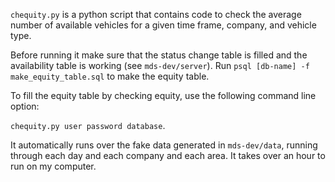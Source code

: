 `chequity.py` is a python script that contains code to check the average number of available vehicles for a given time frame, company, and vehicle type.

Before running it make sure that the status change table is filled and the availability table is working (see `mds-dev/server`). Run `psql [db-name] -f make_equity_table.sql` to make the equity table. 

To fill the equity table by checking equity, use the following command line option:

`chequity.py user password database`. 

It automatically runs over the fake data generated in `mds-dev/data`, running through each day and each company and each area. It takes over an hour to run on my computer. 

